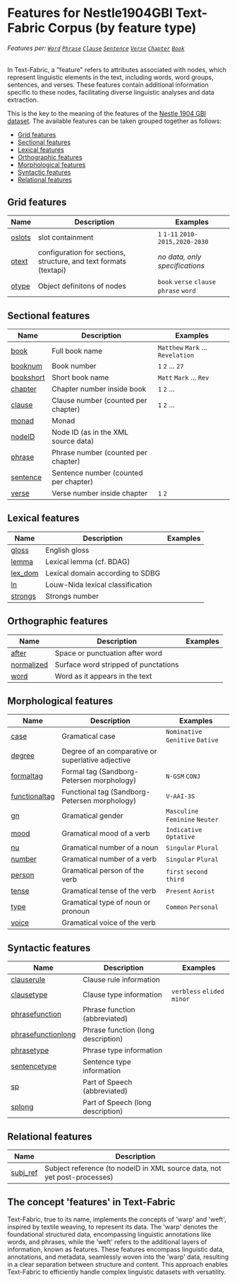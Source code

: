 # Features for Nestle1904GBI Text-Fabric Corpus (by feature type)
###### Features per: [`Word`](wordnodefeatures.md#readme) [`Phrase`](phrasenodefeatures.md#readme) [`Clause`](clausenodefeatures.md#readme) [`Sentence`](sentencenodefeatures.md#readme) [`Verse`](versenodefeatures.md#readme) [`Chapter`](chapternodefeatures.md#readme) [`Book`](booknodefeatures.md#readme)

In Text-Fabric, a "feature" refers to attributes associated with nodes, which represent linguistic elements in the text, including words, word groups, sentences, and verses. These features contain additional information specific to these nodes, facilitating diverse linguistic analyses and data extraction.

This is the key to the meaning of the features of the
[Nestle 1904 GBI dataset](https://github.com/tonyjurg/Nestle1904GBI). The available features can be taken grouped together as follows: 

* [Grid features](#grid-features)
* [Sectional features](#sectional-features)
* [Lexical features](#lexical-features)
* [Orthographic features](#orthographic-features)
* [Morphological features](#morphological-features)
* [Syntactic features](#syntactic-features)
* [Relational features](#relational-features)

## Grid features

Name | Description| Examples
---|---|---
[oslots](oslots.md) | slot containment | `1` `1-11` `2010-2015,2020-2030`
[otext](otext.md) | configuration for sections, structure, and text formats (textapi) | *no data, only specifications*  
[otype](otype.md) | Object definitons of nodes | `book` `verse` `clause` `phrase` `word`

## Sectional features

Name | Description | Examples
---|---|---
[book](book.md#readme) | Full book name | `Matthew` `Mark` ... `Revelation`
[booknum](booknum.md#readme) | Book number | `1` `2` ...  `27`  
[bookshort](bookshort.md#readme) | Short book name | `Matt` `Mark` ... `Rev`
[chapter](chapter.md#readme) | Chapter number inside book | `1` `2` ...
[clause](clause.md#readme) | Clause number (counted per chapter) | `1` `2` ...
[monad](monad.md#readme) | Monad | 
[nodeID](nodeID.md#readme) | Node ID (as in the XML source data) |
[phrase](phrase.md#readme) | Phrase number (counted per chapter) | 
[sentence](sentence.md#readme) | Sentence number (counted per chapter) | 
[verse](verse.md#readme) | Verse number inside chapter | `1` `2`

## Lexical features

Name| Description| Examples
---|---|---
[gloss](gloss.md#readme) | English gloss | 
[lemma](lemma.md#readme) | Lexical lemma (cf. BDAG) |
[lex_dom](lex_dom.md#readme) | Lexical domain according to SDBG | 
[ln](ln.md#readme) | Louw-Nida lexical classification | 
[strongs](strongs.md#readme) | Strongs number |

## Orthographic features

Name | Description | Examples
--- | --- | ---
[after](after.md#readme) | Space or punctuation after word | 
[normalized](normalized.md#readme) | Surface word stripped of punctations |
[word](word.md#readme) | Word as it appears in the text

## Morphological features

Name | Description | Examples
--- | --- | ---
[case](case.md#readme) | Gramatical case | `Nominative` `Genitive` `Dative`
[degree](degree.md#readme) | Degree of an comparative or superlative adjective |
[formaltag](formaltag.md#readme) | Formal tag (Sandborg-Petersen morphology) | `N-GSM` `CONJ`
[functionaltag](functionaltag.md) | Functional tag (Sandborg-Petersen morphology) | `V-AAI-3S`
[gn](gn.md#readme) | Gramatical gender | `Masculine` `Feminine` `Neuter`
[mood](mood.md#readme) | Gramatical mood of a verb | `Indicative` `Optative `
[nu](nu.md#readme) | Gramatical number of a noun | `Singular` `Plural`
[number](number.md#readme) | Gramatical number of a verb | `Singular` `Plural`
[person](person.md#readme) | Gramatical person of the verb | `first` `second` `third`
[tense](tense.md#readme) | Gramatical tense of the verb | `Present` `Aorist`
[type](type.md#readme) | Gramatical type of noun or pronoun | `Common` `Personal`
[voice](voice.md#readme) | Gramatical voice of the verb | 

## Syntactic features

Name | Description | Examples
--- | --- | ---
[clauserule](clauserule.md#readme) | Clause rule information | 
[clausetype](clausetype.md#readme) | Clause type information | `verbless` `elided` `minor`
[phrasefunction](phrasefunction.md#readme) | Phrase function (abbreviated) | 
[phrasefunctionlong](phrasefunctionlong.md#readme) | Phrase function (long description) | 
[phrasetype](phrasetype.md#readme) | Phrase type information | 
[sentencetype](sentencetype.md#readme) | Sentence type information | 
[sp](sp.md#readme) | Part of Speech (abbreviated) | 
[splong](splong.md#readme) | Part of Speech (long description) | 

## Relational features

Name | Description
---|---
[subj_ref](subj_ref.md#readme) | Subject reference (to nodeID in XML source data, not yet post-processes)

## The concept 'features' in Text-Fabric

Text-Fabric, true to its name, implements the concepts of 'warp' and 'weft', inspired by textile weaving, to represent its data. The 'warp' denotes the foundational structured data, encompassing linguistic annotations like words, and phrases, while the 'weft' refers to the additional layers of information, known as features. These features encompass linguistic data, annotations, and metadata, seamlessly woven into the 'warp' data, resulting in a clear separation between structure and content. This approach enables Text-Fabric to efficiently handle complex linguistic datasets with versatility.
